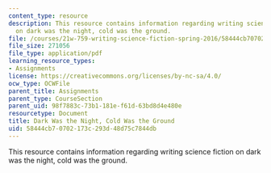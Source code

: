 ```yaml
---
content_type: resource
description: This resource contains information regarding writing science fiction
  on dark was the night, cold was the ground.
file: /courses/21w-759-writing-science-fiction-spring-2016/58444cb70702173c293d48d75c7844db_MIT21W_759S16_DarkNight.pdf
file_size: 271056
file_type: application/pdf
learning_resource_types:
- Assignments
license: https://creativecommons.org/licenses/by-nc-sa/4.0/
ocw_type: OCWFile
parent_title: Assignments
parent_type: CourseSection
parent_uid: 98f7883c-73b1-181e-f61d-63bd8d4e480e
resourcetype: Document
title: Dark Was the Night, Cold Was the Ground
uid: 58444cb7-0702-173c-293d-48d75c7844db
---
```

This resource contains information regarding writing science fiction on dark was the night, cold was the ground.